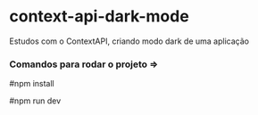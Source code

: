 # context-api-dark-mode
Estudos com o ContextAPI, criando modo dark de uma aplicação 

### Comandos para rodar o projeto =>
#npm install

#npm run dev
